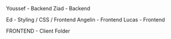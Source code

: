 Youssef - Backend
Ziad - Backend 


Ed - Styling / CSS / Frontend
Angelin - Frontend
Lucas - Frontend


FRONTEND - Client Folder

